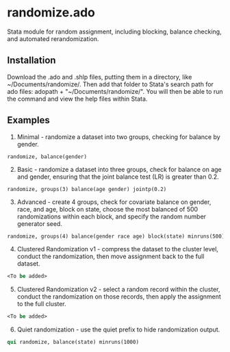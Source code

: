 randomize.ado
=============

Stata module for random assignment, including blocking, balance checking, and automated rerandomization.

Installation
--------

Download the .ado and .shlp files, putting them in a directory, like ~/Documents/randomize/. Then add that folder to Stata's search path for ado files: adopath + "~/Documents/randomize/". You will then be able to run the command and view the help files within Stata.

Examples
--------

1. Minimal - randomize a dataset into two groups, checking for balance by gender.

  ```
  randomize, balance(gender)
  ```

2. Basic - randomize a dataset into three groups, check for balance on age and gender, ensuring that the joint balance test (LR) is greater than 0.2.

  ```
  randomize, groups(3) balance(age gender) jointp(0.2)
  ```

3. Advanced - create 4 groups, check for covariate balance on gender, race, and age, block on state, choose the most balanced of 500 randomizations within each block, and specify the random number generator seed.

  ```stata
  randomize, groups(4) balance(gender race age) block(state) minruns(500) seed(1)
  ```
  
4. Clustered Randomization v1 - compress the dataset to the cluster level, conduct the randomization, then move assignment back to the full dataset.

  ```stata
  <To be added>
  ```

5. Clustered Randomization v2 - select a random record within the cluster, conduct the randomization on those records, then apply the assignment to the full cluster.

  ```stata
  <To be added>
  ```

6. Quiet randomization - use the quiet prefix to hide randomization output.
  ```stata
  qui randomize, balance(state) minruns(1000)
  ```
